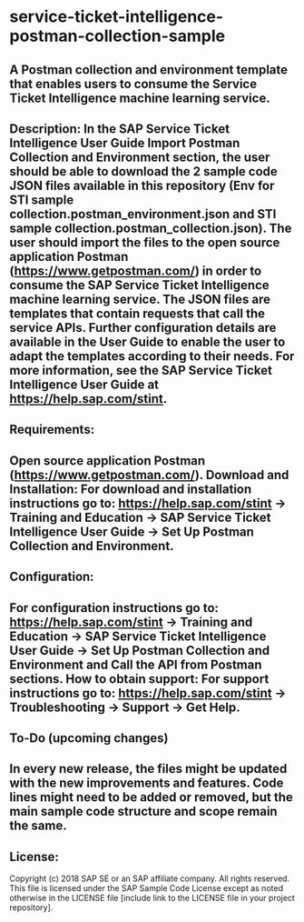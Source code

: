 # service-ticket-intelligence-postman-collection-sample
A Postman collection and environment template that enables users to consume the Service Ticket Intelligence machine learning service.
---------------------
Description:
In the SAP Service Ticket Intelligence User Guide Import Postman Collection and Environment section, the user should be able to download the 2 sample code JSON files available in this repository (Env for STI sample collection.postman_environment.json and STI sample collection.postman_collection.json). The user should import the files to the open source application Postman (https://www.getpostman.com/) in order to consume the SAP Service Ticket Intelligence machine learning service. The JSON files are templates that contain requests that call the service APIs. Further configuration details are available in the User Guide to enable the user to adapt the templates according to their needs. For more information, see the SAP Service Ticket Intelligence User Guide at https://help.sap.com/stint. 
---------------------
Requirements:
---------------------
Open source application Postman (https://www.getpostman.com/).
Download and Installation:
For download and installation instructions go to: https://help.sap.com/stint -> Training and Education -> SAP Service Ticket Intelligence User Guide -> Set Up Postman Collection and Environment.
---------------------
Configuration:
---------------------
For configuration instructions go to: https://help.sap.com/stint -> Training and Education -> SAP Service Ticket Intelligence User Guide -> Set Up Postman Collection and Environment and Call the API from Postman sections.
How to obtain support:
For support instructions go to: https://help.sap.com/stint -> Troubleshooting -> Support -> Get Help.
---------------------
To-Do (upcoming changes)
---------------------
In every new release, the files might be updated with the new improvements and features. Code lines might need to be added or removed, but the main sample code structure and scope remain the same. 
---------------------
License:
---------------------
Copyright (c) 2018 SAP SE or an SAP affiliate company. All rights reserved.
This file is licensed under the SAP Sample Code License except as noted otherwise in the LICENSE file [include link to the LICENSE file in your project repository].
